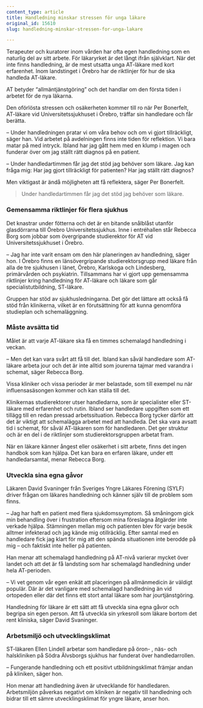 ```yaml
---
content_type: article
title: Handledning minskar stressen för unga läkare
original_id: 15610
slug: handledning-minskar-stressen-for-unga-lakare

---
```


Terapeuter och kuratorer inom vården har ofta egen handledning som en naturlig del av sitt arbete. För läkaryrket är det långt ifrån självklart. När det inte finns handledning, är de mest utsatta unga AT-läkare med kort erfarenhet. Inom landstinget i Örebro har de riktlinjer för hur de ska handleda AT-läkare.

AT betyder “allmäntjänstgöring” och det handlar om den första tiden i arbetet för de nya läkarna.

Den oförlösta stressen och osäkerheten kommer till ro när Per Bonerfelt, AT-läkare vid Universitetssjukhuset i Örebro, träffar sin handledare och får berätta.

– Under handledningen pratar vi om våra behov och om vi gjort tillräckligt, säger han. Vid arbetet på avdelningen finns inte tiden för reflektion. Vi bara matar på med intryck. Ibland har jag gått hem med en klump i magen och funderar över om jag ställt rätt diagnos på en patient.

– Under handledartimmen får jag det stöd jag behöver som läkare. Jag kan fråga mig: Har jag gjort tillräckligt för patienten? Har jag ställt rätt diagnos?

Men viktigast är ändå möjligheten att få reflektera, säger Per Bonerfelt.

> Under handledartimmen får jag det stöd jag behöver som läkare.

### Gemensamma riktlinjer för flera sjukhus

Det knastrar under fötterna och det är en bitande snålblåst utanför glasdörrarna till Örebro Universitetssjukhus. Inne i entréhallen står Rebecca Borg som jobbar som övergripande studierektor för AT vid Universitetssjukhuset i Örebro.

– Jag har inte varit ensam om den här planeringen av handledning, säger hon. I Örebro finns en länsövergripande studierektorsgrupp med läkare från alla de tre sjukhusen i länet, Örebro, Karlskoga och Lindesberg, primärvården och psykiatrin. Tillsammans har vi gjort upp gemensamma riktlinjer kring handledning för AT-läkare och läkare som går specialistutbildning, ST-läkare.

Gruppen har stöd av sjukhusledningarna. Det gör det lättare att också få stöd från klinikerna, vilket är en förutsättning för att kunna genomföra studieplan och schemaläggning.

### Måste avsätta tid

Målet är att varje AT-läkare ska få en timmes schemalagd handledning i veckan.

– Men det kan vara svårt att få till det. Ibland kan såväl handledare som AT-läkare arbeta jour och det är inte alltid som jourerna tajmar med varandra i schemat, säger Rebecca Borg.

Vissa kliniker och vissa perioder är mer belastade, som till exempel nu när influensasäsongen kommer och kan ställa till det.

Klinikernas studierektorer utser handledarna, som är specialister eller ST-läkare med erfarenhet och rutin. Ibland ser handledare uppgiften som ett tillägg till en redan pressad arbetssituation. Rebecca Borg tycker därför att det är viktigt att schemalägga arbetet med att handleda. Det ska vara avsatt tid i schemat, för såväl AT-läkaren som för handledaren. Det ger struktur och är en del i de riktlinjer som studierektorsgruppen arbetat fram.

När en läkare känner ångest eller osäkerhet i sitt arbete, finns det ingen handbok som kan hjälpa. Det kan bara en erfaren läkare, under ett handledarsamtal, menar Rebecca Borg.

### Utveckla sina egna gåvor

Läkaren David Svaninger från Sveriges Yngre Läkares Förening (SYLF) driver frågan om läkares handledning och känner själv till de problem som finns.

– Jag har haft en patient med flera sjukdomssymptom. Så småningom gick min behandling över i frustration eftersom mina föreslagna åtgärder inte verkade hjälpa. Stämningen mellan mig och patienten blev för varje besök alltmer infekterad och jag kände mig otillräcklig. Efter samtal med en handledare fick jag klart för mig att den spända situationen inte berodde på mig – och faktiskt inte heller på patienten.

Han menar att schemalagd handledning på AT-nivå varierar mycket över landet och att det är få landsting som har schemalagd handledning under hela AT-perioden.

– Vi vet genom vår egen enkät att placeringen på allmänmedicin är väldigt populär. Där är det vanligare med schemalagd handledning än vid ortopeden eller där det finns ett stort antal läkare som har jourtjänstgöring.

Handledning för läkare är ett sätt att få utveckla sina egna gåvor och begripa sin egen person. Att få utveckla sin yrkesroll som läkare bortom det rent kliniska, säger David Svaninger.

### Arbetsmiljö och utvecklingsklimat

ST-läkaren Ellen Lindell arbetar som handledare på öron- , näs- och halskliniken på Södra Älvsborgs sjukhus har funderat över handledarrollen.

– Fungerande handledning och ett positivt utbildningsklimat främjar andan på kliniken, säger hon.

Hon menar att handledning även är utvecklande för handledaren. Arbetsmiljön påverkas negativt om kliniken är negativ till handledning och bidrar till ett sämre utvecklingsklimat för yngre läkare, anser hon.

